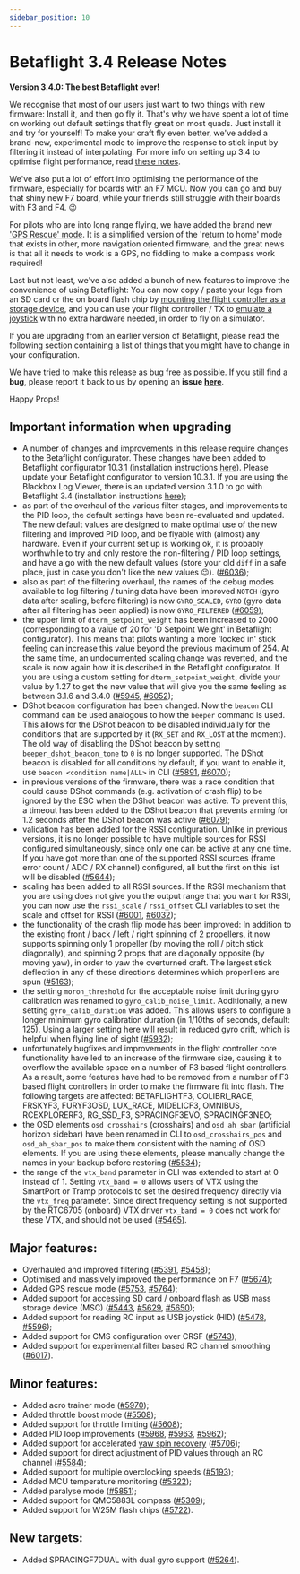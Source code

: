 ```yaml
---
sidebar_position: 10
---
```


# Betaflight 3.4 Release Notes

**Version 3.4.0: The best Betaflight ever!**

We recognise that most of our users just want to two things with new firmware: Install it, and then go fly it. That's why we have spent a lot of time on working out default settings that fly great on most quads. Just install it and try for yourself! To make your craft fly even better, we've added a brand-new, experimental mode to improve the response to stick input by filtering it instead of interpolating. For more info on setting up 3.4 to optimise flight performance, read [these notes](/docs/wiki/tuning/older/3-4-tuning-notes).

We've also put a lot of effort into optimising the performance of the firmware, especially for boards with an F7 MCU. Now you can go and buy that shiny new F7 board, while your friends still struggle with their boards with F3 and F4. :wink:

For pilots who are into long range flying, we have added the brand new ['GPS Rescue' mode](/docs/wiki/guides/archive/GPS-Rescue-Mode). It is a simplified version of the 'return to home' mode that exists in other, more navigation oriented firmware, and the great news is that all it needs to work is a GPS, no fiddling to make a compass work required!

Last but not least, we've also added a bunch of new features to improve the convenience of using Betaflight: You can now copy / paste your logs from an SD card or the on board flash chip by [mounting the flight controller as a storage device](/docs/wiki/guides/current/Mass-Storage-Device-Support), and you can use your flight controller / TX to [emulate a joystick](/docs/wiki/guides/current/HID-Joystick-Support) with no extra hardware needed, in order to fly on a simulator.

If you are upgrading from an earlier version of Betaflight, please read the following section containing a list of things that you might have to change in your configuration.

We have tried to make this release as bug free as possible. If you still find a **bug**, please report it back to us by opening an **issue [here](https://github.com/betaflight/betaflight/issues)**.

Happy Props!


## Important information when upgrading

- A number of changes and improvements in this release require changes to the Betaflight configurator. These changes have been added to Betaflight configurator 10.3.1 (installation instructions [here](https://github.com/betaflight/betaflight-configurator#installation)). Please update your Betaflight configurator to version 10.3.1. If you are using the Blackbox Log Viewer, there is an updated version 3.1.0 to go with Betaflight 3.4 (installation instructions [here](https://github.com/betaflight/blackbox-log-viewer#installation));
- as part of the overhaul of the various filter stages, and improvements to the PID loop, the default settings have been re-evaluated and updated. The new default values are designed to make optimal use of the new filtering and improved PID loop, and be flyable with (almost) any hardware. Even if your current set up is working ok, it is probably worthwhile to try and only restore the non-filtering / PID loop settings, and have a go with the new default values (store your old `diff` in a safe place, just in case you don't like the new values :wink:). ([#6036](https://github.com/betaflight/betaflight/pull/6036));
- also as part of the filtering overhaul, the names of the debug modes available to log filtering / tuning data have been improved `NOTCH` (gyro data after scaling, before filtering) is now `GYRO_SCALED`, `GYRO` (gyro data after all filtering has been applied) is now `GYRO_FILTERED` ([#6059](https://github.com/betaflight/betaflight/pull/6059));
- the upper limit of `dterm_setpoint_weight` has been increased to 2000 (corresponding to a value of 20 for 'D Setpoint Weight' in Betaflight configurator). This means that pilots wanting a more 'locked in' stick feeling can increase this value beyond the previous maximum of 254. At the same time, an undocumented scaling change was reverted, and the scale is now again how it is described in the Betaflight configurator. If you are using a custom setting for `dterm_setpoint_weight`, divide your value by 1.27 to get the new value that will give you the same feeling as between 3.1.6 and 3.4.0 ([#5945](https://github.com/betaflight/betaflight/pull/5945), [#6052](https://github.com/betaflight/betaflight/pull/6052));
- DShot beacon configuration has been changed. Now the `beacon` CLI command can be used analogous to how the `beeper` command is used. This allows for the DShot beacon to be disabled individually for the conditions that are supported by it (`RX_SET` and `RX_LOST` at the moment). The old way of disabling the DShot beacon by setting `beeper_dshot_beacon_tone` to `0` is no longer supported. The DShot beacon is disabled for all conditions by default, if you want to enable it, use `beacon <condition name|ALL>` in CLI ([#5891](https://github.com/betaflight/betaflight/pull/5891), [#6070](https://github.com/betaflight/betaflight/pull/6070));
- in previous versions of the firmware, there was a race condition that could cause DShot commands (e.g. activation of crash flip) to be ignored by the ESC when the DShot beacon was active. To prevent this, a timeout has been added to the DShot beacon that prevents arming for 1.2 seconds after the DShot beacon was active ([#6079](https://github.com/betaflight/betaflight/pull/6079));
- validation has been added for the RSSI configuration. Unlike in previous versions, it is no longer possible to have multiple sources for RSSI configured simultaneously, since only one can be active at any one time. If you have got more than one of the supported RSSI sources (frame error count / ADC / RX channel) configured, all but the first on this list will be disabled ([#5644](https://github.com/betaflight/betaflight/pull/5644));
- scaling has been added to all RSSI sources. If the RSSI mechanism that you are using does not give you the output range that you want for RSSI, you can now use the `rssi_scale` / `rssi_offset` CLI variables to set the scale and offset for RSSI ([#6001](https://github.com/betaflight/betaflight/pull/6001), [#6032](https://github.com/betaflight/betaflight/pull/6032));
- the functionality of the crash flip mode has been improved: In addition to the existing front / back / left / right spinning of 2 propellers, it now supports spinning only 1 propeller (by moving the roll / pitch stick diagonally), and spinning 2 props that are diagonally opposite (by moving yaw), in order to yaw the overturned craft. The largest stick deflection in any of these directions determines which properllers are spun ([#5163](https://github.com/betaflight/betaflight/pull/5163));
- the setting `moron_threshold` for the acceptable noise limit during gyro calibration was renamed to `gyro_calib_noise_limit`. Additionally, a new setting `gyro_calib_duration` was added. This allows users to configure a longer minimum gyro calibration duration (in 1/10ths of seconds, default: 125). Using a larger setting here will result in reduced gyro drift, which is helpful when flying line of sight ([#5932](https://github.com/betaflight/betaflight/pull/5932));
- unfortunately bugfixes and improvements in the flight controller core functionality have led to an increase of the firmware size, causing it to overflow the available space on a number of F3 based flight controllers. As a result, some features have had to be removed from a number of F3 based flight controllers in order to make the firmware fit into flash. The following targets are affected: BETAFLIGHTF3, COLIBRI\_RACE, FRSKYF3, FURYF3OSD, LUX\_RACE, MIDELICF3, OMNIBUS, RCEXPLORERF3, RG\_SSD\_F3, SPRACINGF3EVO, SPRACINGF3NEO;
- the OSD elements `osd_crosshairs` (crosshairs) and `osd_ah_sbar` (artificial horizon sidebar) have been renamed in CLI to `osd_crosshairs_pos` and `osd_ah_sbar_pos` to make them consistent with the naming of OSD elements. If you are using these elements, please manually change the names in your backup before restoring ([#5534](https://github.com/betaflight/betaflight/pull/5534));
- the range of the `vtx_band` parameter in CLI was extended to start at 0 instead of 1. Setting `vtx_band = 0` allows users of VTX using the SmartPort or Tramp protocols to set the desired frequency directly via the `vtx_freq` parameter. Since direct frequency setting is not supported by the RTC6705 (onboard) VTX driver `vtx_band = 0` does not work for these VTX, and should not be used ([#5465](https://github.com/betaflight/betaflight/pull/5465)).


## Major features:

- Overhauled and improved filtering ([#5391](https://github.com/betaflight/betaflight/pull/5391), [#5458](https://github.com/betaflight/betaflight/pull/5458));
- Optimised and massively improved the performance on F7 ([#5674](https://github.com/betaflight/betaflight/pull/5674));
- Added GPS rescue mode ([#5753](https://github.com/betaflight/betaflight/pull/5753), [#5764](https://github.com/betaflight/betaflight/pull/5764));
- Added support for accessing SD card / onboard flash as USB mass storage device (MSC) ([#5443](https://github.com/betaflight/betaflight/pull/5443), [#5629](https://github.com/betaflight/betaflight/pull/5629), [#5650](https://github.com/betaflight/betaflight/pull/5650));
- Added support for reading RC input as USB joystick (HID) ([#5478](https://github.com/betaflight/betaflight/pull/5478), [#5596](https://github.com/betaflight/betaflight/pull/5596));
- Added support for CMS configuration over CRSF ([#5743](https://github.com/betaflight/betaflight/pull/5743));
- Added support for experimental filter based RC channel smoothing ([#6017](https://github.com/betaflight/betaflight/pull/6017)).


## Minor features:

- Added acro trainer mode ([#5970](https://github.com/betaflight/betaflight/pull/5970));
- Added throttle boost mode ([#5508](https://github.com/betaflight/betaflight/pull/5508));
- Added support for throttle limiting ([#5608](https://github.com/betaflight/betaflight/pull/5608));
- Added PID loop improvements ([#5968](https://github.com/betaflight/betaflight/pull/5968), [#5963](https://github.com/betaflight/betaflight/pull/5963), [#5962](https://github.com/betaflight/betaflight/pull/5962));
- Added support for accelerated [yaw spin recovery](/docs/wiki/guides/current/Yaw-Spin-Recovery-and-Gyro-Overflow-Detect) ([#5706](https://github.com/betaflight/betaflight/pull/5706));
- Added support for direct adjustment of PID values through an RC channel ([#5584](https://github.com/betaflight/betaflight/pull/5584));
- Added support for multiple overclocking speeds ([#5193](https://github.com/betaflight/betaflight/pull/5193));
- Added MCU temperature monitoring ([#5322](https://github.com/betaflight/betaflight/pull/5322));
- Added paralyse mode ([#5851](https://github.com/betaflight/betaflight/pull/5851));
- Added support for QMC5883L compass ([#5309](https://github.com/betaflight/betaflight/pull/5309));
- Added support for W25M flash chips ([#5722](https://github.com/betaflight/betaflight/pull/5722)).


## New targets:

- Added SPRACINGF7DUAL with dual gyro support ([#5264](https://github.com/betaflight/betaflight/pull/5264)).
